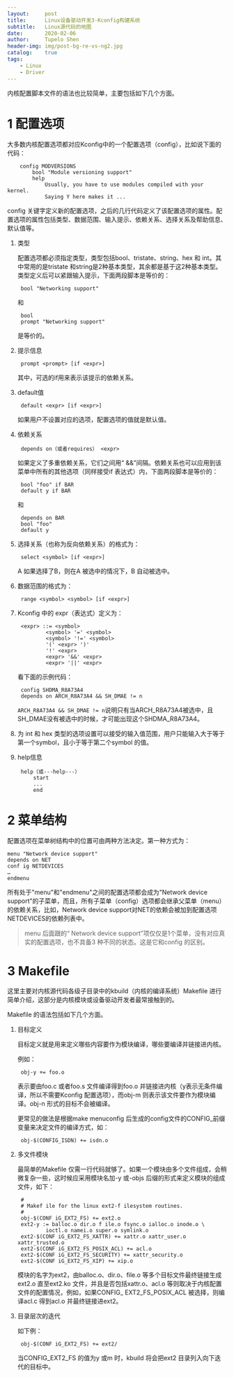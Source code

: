 ```yaml
---
layout:     post
title:      Linux设备驱动开发3-Kconfig构建系统
subtitle:   Linux源代码的地图
date:       2020-02-06
author:     Tupelo Shen
header-img: img/post-bg-re-vs-ng2.jpg
catalog:    true
tags:
    - Linux
    - Driver
---
```


内核配置脚本文件的语法也比较简单，主要包括如下几个方面。

<h1 id="1">1 配置选项</h1>

大多数内核配置选项都对应Kconfig中的一个配置选项（config），比如说下面的代码：

        config MODVERSIONS
            bool "Module versioning support"
            help
                Usually, you have to use modules compiled with your kernel.
                Saying Y here makes it ...

config 关键字定义新的配置选项，之后的几行代码定义了该配置选项的属性。配置选项的属性包括类型、数据范围、输入提示、依赖关系、选择关系及帮助信息、默认值等。

1. 类型

    配置选项都必须指定类型，类型包括bool、tristate、string、hex 和 int。其中常用的是tristate 和string是2种基本类型，其余都是基于这2种基本类型。类型定义后可以紧跟输入提示，下面两段脚本是等价的：

        bool "Networking support"

    和

        bool
        prompt "Networking support"

    是等价的。

2. 提示信息

        prompt <prompt> [if <expr>]

    其中，可选的if用来表示该提示的依赖关系。

3. default值

        default <expr> [if <expr>]

    如果用户不设置对应的选项，配置选项的值就是默认值。

4. 依赖关系

        depends on（或者requires） <expr>

    如果定义了多重依赖关系，它们之间用“ &&”间隔。依赖关系也可以应用到该菜单中所有的其他选项（同样接受if 表达式）内，下面两段脚本是等价的：

        bool "foo" if BAR
        default y if BAR

    和

        depends on BAR
        bool "foo"
        default y

5. 选择关系（也称为反向依赖关系）的格式为：

        select <symbol> [if <expr>]

    A 如果选择了B，则在A 被选中的情况下，B 自动被选中。

6. 数据范围的格式为：

        range <symbol> <symbol> [if <expr>]

7. Kconfig 中的 expr（表达式）定义为：

        <expr> ::= <symbol>
                <symbol> '=' <symbol>
                <symbol> '!=' <symbol>
                '(' <expr> ')'
                '!' <expr>
                <expr> '&&' <expr>
                <expr> '||' <expr>

    看下面的示例代码：

        config SHDMA_R8A73A4
        depends on ARCH_R8A73A4 && SH_DMAE != n

    `ARCH_R8A73A4 && SH_DMAE != n`说明只有当ARCH_R8A73A4被选中，且SH_DMAE没有被选中的时候，才可能出现这个SHDMA_R8A73A4。

8. 为 int 和 hex 类型的选项设置可以接受的输入值范围，用户只能输入大于等于第一个symbol，且小于等于第二个symbol 的值。

9. help信息

        help（或---help---）
            start
            ...
            end

<h1 id="2">2 菜单结构</h1>

配置选项在菜单树结构中的位置可由两种方法决定。第一种方式为：

    menu "Network device support"
    depends on NET
    conf ig NETDEVICES
    …
    endmenu

所有处于"menu"和"endmenu"之间的配置选项都会成为"Network device support"的子菜单，而且，所有子菜单（config）选项都会继承父菜单（menu）的依赖关系，比如，Network device support对NET的依赖会被加到配置选项NETDEVICES的依赖列表中。

> menu 后面跟的“ Network device support”项仅仅是1个菜单，没有对应真实的配置选项，也不具备3 种不同的状态。这是它和config 的区别。

<h1 id="3">3 Makefile</h1>

这里主要对内核源代码各级子目录中的kbuild（内核的编译系统）Makefile 进行简单介绍，这部分是内核模块或设备驱动开发者最常接触到的。

Makefile 的语法包括如下几个方面。

1. 目标定义

    目标定义就是用来定义哪些内容要作为模块编译，哪些要编译并链接进内核。

    例如：

        obj-y += foo.o

    表示要由foo.c 或者foo.s 文件编译得到foo.o 并链接进内核（y表示无条件编译，所以不需要Kconfig 配置选项），而obj-m 则表示该文件要作为模块编译。obj-n 形式的目标不会被编译。

    更常见的做法是根据make menuconfig 后生成的config文件的CONFIG_前缀变量来决定文件的编译方式，如：

        obj-$(CONFIG_ISDN) += isdn.o

2. 多文件模块

    最简单的Makefile 仅需一行代码就够了。如果一个模块由多个文件组成，会稍微复杂一些，这时候应采用模块名加-y 或-objs 后缀的形式来定义模块的组成文件，如下：

        #
        # Makef ile for the linux ext2-f ilesystem routines.
        #
        obj-$(CONF iG_EXT2_FS) += ext2.o
        ext2-y := balloc.o dir.o f ile.o fsync.o ialloc.o inode.o \
                ioctl.o namei.o super.o symlink.o
        ext2-$(CONF iG_EXT2_FS_XATTR) += xattr.o xattr_user.o xattr_trusted.o
        ext2-$(CONF iG_EXT2_FS_POSIX_ACL) += acl.o
        ext2-$(CONF iG_EXT2_FS_SECURITY) += xattr_security.o
        ext2-$(CONF iG_EXT2_FS_XIP) += xip.o

    模块的名字为ext2，由balloc.o、dir.o、file.o 等多个目标文件最终链接生成ext2.o 直至ext2.ko 文件，并且是否包括xattr.o、acl.o 等则取决于内核配置文件的配置情况，例如，如果CONFIG_ EXT2_FS_POSIX_ACL 被选择，则编译acl.c 得到acl.o 并最终链接进ext2。

3. 目录层次的迭代

    如下例：

        obj-$(CONF iG_EXT2_FS) += ext2/

    当CONFIG_EXT2_FS 的值为y 或m 时，kbuild 将会把ext2 目录列入向下迭代的目标中。
